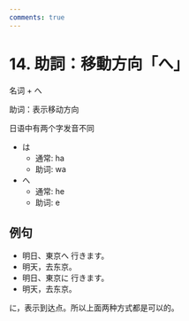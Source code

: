 ```yaml
---
comments: true
---
```


# 14. 助詞：移動方向「へ」

名词 + へ

助词：表示移动方向

日语中有两个字发音不同

- は
    - 通常: ha
    - 助词: wa
- へ
    - 通常: he
    - 助词: e

## 例句

- 明日、東京へ 行きます。
- 明天，去东京。
- 明日、東京に 行きます。
- 明天，去东京。

に，表示到达点。所以上面两种方式都是可以的。

